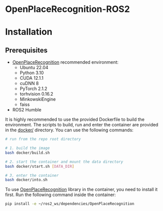 # OpenPlaceRecognition-ROS2

# Installation

## Prerequisites

- [OpenPlaceRecognition](https://github.com/OPR-Project/OpenPlaceRecognition) recommended environment:
    - Ubuntu 22.04
    - Python 3.10
    - CUDA 12.1.1
    - cuDNN 8
    - PyTorch 2.1.2
    - torhvision 0.16.2
    - MinkowskiEngine
    - faiss
- ROS2 Humble

It is highly recommended to use the provided Dockerfile to build the environment.
The scripts to build, run and enter the container are provided in the [docker/](./docker) directory.
You can use the following commands:

```bash
# run from the repo root directory

# 1. build the image
bash docker/build.sh

# 2. start the container and mount the data directory
bash docker/start.sh [DATA_DIR]

# 3. enter the container
bash docker/into.sh
```

To use [OpenPlaceRecognition](https://github.com/OPR-Project/OpenPlaceRecognition) library in the container, you need to install it first.
Run the following command inside the container:

```bash
pip install -e ~/ros2_ws/dependencies/OpenPlaceRecognition
```
